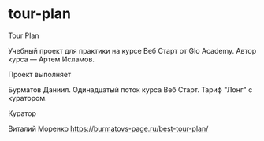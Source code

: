 # tour-plan

Tour Plan

Учебный проект для практики на курсе Веб Старт от Glo Academy. Автор курса — Артем Исламов.

Проект выполняет

Бурматов Даниил. Одинадцатый поток курса Веб Старт. Тариф "Лонг" с куратором.

Куратор

Виталий Моренко
https://burmatovs-page.ru/best-tour-plan/
